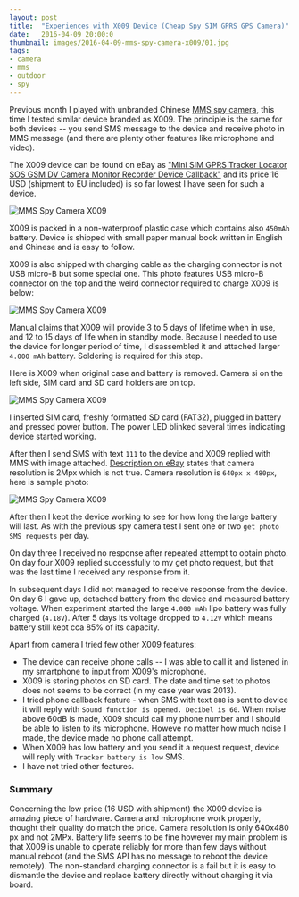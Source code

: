 ```yaml
---
layout: post
title:  "Experiences with X009 Device (Cheap Spy SIM GPRS GPS Camera)"
date:   2016-04-09 20:00:0
thumbnail: images/2016-04-09-mms-spy-camera-x009/01.jpg
tags:
- camera
- mms
- outdoor
- spy
---
```


Previous month I played with unbranded Chinese [MMS spy camera](https://petervojtek.github.io/diy/2016/03/10/mms-spy-camera.html), this time I tested similar device branded as X009. The principle is the same for both devices -- you send SMS message to the device and receive photo in MMS message (and there are plenty other features like microphone and video).

The X009 device can be found on eBay as ["Mini SIM GPRS Tracker Locator SOS GSM DV Camera Monitor Recorder Device Callback"](http://www.ebay.com/itm/321967172495) and its price 16 USD (shipment to EU included) is so far lowest I have seen for such a device.

![MMS Spy Camera X009]({{site.baseurl}}/images/2016-04-09-mms-spy-camera-x009/01.jpg "MMS Spy Camera X009")

X009 is packed in a non-waterproof plastic case which contains also `450mAh` battery. Device is shipped with small paper manual book written in English and Chinese and is easy to follow.

X009 is also shipped with charging cable as the charging connector is not USB micro-B but some special one. This photo features USB micro-B connector on the top and the weird connector required to charge X009 is below:

![MMS Spy Camera X009]({{site.baseurl}}/images/2016-04-09-mms-spy-camera-x009/04.jpg "MMS Spy Camera X009")

Manual claims that X009 will provide 3 to 5 days of lifetime when in use, and 12 to 15 days of life when in standby mode. Because I needed to use the device for longer period of time, I disassembled it and attached larger `4.000 mAh` battery. Soldering is required for this step.

Here is X009 when original case and battery is removed. Camera si on the left side, SIM card and SD card holders are on top.

![MMS Spy Camera X009]({{site.baseurl}}/images/2016-04-09-mms-spy-camera-x009/03.jpg "MMS Spy Camera X009")

I inserted SIM card, freshly formatted SD card (FAT32), plugged in battery and pressed power button. The power LED blinked several times indicating device started working.

After then I send SMS with text `111` to the device and X009 replied with MMS with image attached. [Description on eBay](http://www.ebay.com/itm/321967172495) states that camera resolution is 2Mpx which is not true. Camera resolution is `640px x 480px`, here is sample photo:

![MMS Spy Camera X009]({{site.baseurl}}/images/2016-04-09-mms-spy-camera-x009/05.jpg "MMS Spy Camera X009")

After then I kept the device working to see for how long the large battery will last. As with the previous spy camera test I sent one or two `get photo SMS requests` per day.

On day three I received no response after repeated attempt to obtain photo.
On day four X009 replied successfully to my get photo request, but that was the last time I received any response from it.

In subsequent days I did not managed to receive response from the device. On day 6 I gave up, detached battery from the device and measured battery voltage. When experiment started the large `4.000 mAh` lipo battery was fully charged (`4.18V`). After 5 days its voltage dropped to `4.12V` which means battery still kept cca 85% of its capacity.

Apart from camera I tried few other X009 features:

* The device can receive phone calls -- I was able to call it and listened in my smartphone to input from X009's microphone.
* X009 is storing photos on SD card. The date and time set to photos does not seems to be correct (in my case year was 2013).
* I tried phone callback feature - when SMS with text `888` is sent to device it will reply with `Sound function is opened. Decibel is 60`. When noise above 60dB is made, X009 should call my phone number and I should be able to listen to its microphone.
Howeve no matter how much noise I made, the device made no phone call attempt.
* When X009 has low battery and you send it a request request, device will reply with `Tracker battery is low` SMS.
* I have not tried other features.

### Summary

Concerning the low price (16 USD with shipment) the X009 device is amazing piece of hardware. Camera and microphone work properly, thought their quality do match the price. Camera resolution is only 640x480 px and not 2MPx. Battery life seems to be fine however my main problem is that X009 is unable to operate reliably for more than few days without manual reboot (and the SMS API has no message to reboot the device remotely).
The non-standard charging connector is a fail but it is easy to dismantle the device and replace battery directly without charging it via board.